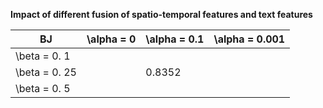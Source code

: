 **Impact of different fusion of spatio-temporal features and text features**

| BJ             | \alpha = 0     | \alpha = 0.1      | \alpha = 0.001  |
| ------------------- | ------- | ------- | ------- |
| \beta = 0. 1     |    |     |     |
| \beta = 0. 25   |   | 0.8352   |    |
| \beta = 0. 5    |  |  |        |

